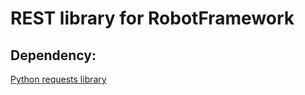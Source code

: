 # REST library for RobotFramework

Dependency:
-----------

[Python requests library]

[Python requests library]: https://pypi.python.org/pypi/requests/